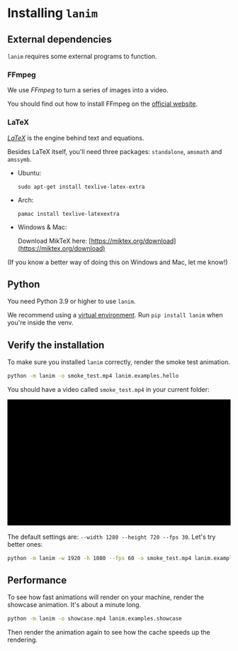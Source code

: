 # Installing `lanim`

## External dependencies

`lanim` requires some external programs to function.

### FFmpeg

We use _FFmpeg_ to turn a series of images into a video.

You should find out how to install FFmpeg on the [official website](https://www.ffmpeg.org/).

### LaTeX

[_LaTeX_](https://www.overleaf.com/learn/latex/Learn_LaTeX_in_30_minutes) is the engine behind text and equations.

Besides LaTeX itself, you'll need three packages: `standalone`, `amsmath` and `amssymb`.

- Ubuntu:

    ```
    sudo apt-get install texlive-latex-extra
    ```

- Arch:

    ```
    pamac install texlive-latexextra
    ```

- Windows & Mac:

    Download MikTeX here: [https://miktex.org/download](https://miktex.org/download)

(If you know a better way of doing this on Windows and Mac, let me know!)

## Python

You need Python 3.9 or higher to use `lanim`.

We recommend using a [virtual environment](https://docs.python.org/3/tutorial/venv.html).
Run `pip install lanim` when you're inside the venv.


## Verify the installation

To make sure you installed `lanim` correctly, render the smoke test animation.

```bash
python -m lanim -o smoke_test.mp4 lanim.examples.hello
```

You should have a video called `smoke_test.mp4` in your current folder:

!["Hello, lanim" GIF](hello.gif)


The default settings are: `--width 1280 --height 720 --fps 30`. Let's try better ones:
```bash
python -m lanim -w 1920 -h 1080 --fps 60 -o smoke_test.mp4 lanim.examples.hello
```


## Performance

To see how fast animations will render on your machine, render the showcase animation.
It's about a minute long.
```bash
python -m lanim -o showcase.mp4 lanim.examples.showcase
```

Then render the animation again to see how the cache speeds up the rendering.
